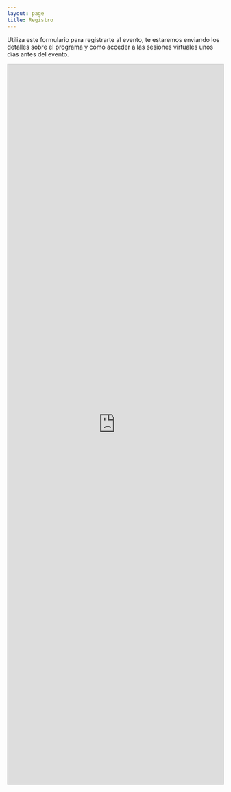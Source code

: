 ```yaml
---
layout: page
title: Registro
---
```


Utiliza este formulario para registrarte al evento, te estaremos enviando los detalles sobre el programa y cómo acceder a las sesiones virtuales unos días antes del evento.

<script src="https://static.airtable.com/js/embed/embed_snippet_v1.js"></script><iframe class="airtable-embed airtable-dynamic-height" src="https://airtable.com/embed/shr7YxlxHbuxlM5kD?backgroundColor=red" frameborder="0" onmousewheel="" width="100%" height="1676" style="background: transparent; border: 1px solid #ccc;"></iframe>